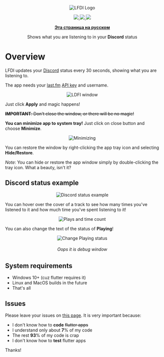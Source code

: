 <div align='center'>
  <img src="https://imgur.com/Nm4OzW0.png" alt="LFDI Logo"/>
</div>

<p align='center'>
  <a title="Made with Fluent Design" href="https://github.com/bdlukaa/fluent_ui">
    <img src="https://img.shields.io/badge/fluent-design-blue?style=flat-square&color=7A7574&labelColor=0078D7"/>
  </a>
  <a title="Coded on Flutter with love 💖" href="https://flutter.dev">
    <img src="https://img.shields.io/badge/flutter-v2.10.5-blue">
  </a>
  <a title="Thank you, Dart!" href="https://dart.dev">
    <img src="https://img.shields.io/badge/dart-v2.16.2-blue">
  </a>  
</p>

<div align='center'>

  **[Эта страница на русском](./docs/README_rus.md)**

</div>

<p align='center'>
Shows what you are listening to in your <b>Discord</b> status 
</p>

# Overview
LFDI updates your [Discord][Discord] status every 30 seconds, showing what you are listening to.

The app needs your [last.fm][last.fm] [API key][last.fm API key] and username.

[Discord]: https://discord.com/
[last.fm]: https://last.fm/
[last.fm API key]: https://www.last.fm/api/account/create

<div align='center'>

  ![LDFI window](https://i.imgur.com/5bDW7XO.png)

</div>

Just click **Apply** and magic happens!

~~**IMPORTANT**: Don't close the window, or there will be no magic!~~

**You can minimize app to system tray!** Just click on close button and choose **Minimize**.

<div align='center'>

  ![Minimizing](https://i.imgur.com/zqlJ5Zr.png)

</div>

You can restore the window by right-clicking the app tray icon and selecting **Hide/Restore**.

*Note*: You can hide or restore the app window simply by double-clicking the tray icon. What a beauty, isn't it?

## Discord status example
<div align='center'>

  ![Discord status example](https://i.imgur.com/G8GB9qk.png)

</div>

You can hover over the cover of a track to see how many times you've listened to it and how much time you've spent listening to it!

<div align='center'>

  ![Plays and time count](https://i.imgur.com/NZudqLs.jpg)

</div>

You can also change the text of the status of **Playing**!

<div align='center'>

  ![Change Playing status](https://i.imgur.com/BjMFkQp.png)
  ###### *Oops it is debug window*

</div>

## System requirements
- Windows 10+ (cuz flutter requires it)
- Linux and MacOS builds in the future
- That's all

## Issues
Please leave your issues on [this page][issues]. It is very important because:
- I don't know how to **code** ~~flutter apps~~
- I understand only about **7**% of my code
- The rest **93**% of my code is crap
- I don't know how to **test** flutter apps

Thanks!

[issues]: https://github.com/tangenx/lfdi/issues